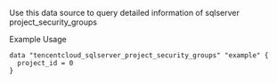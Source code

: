 Use this data source to query detailed information of sqlserver project_security_groups

Example Usage

```hcl
data "tencentcloud_sqlserver_project_security_groups" "example" {
  project_id = 0
}
```